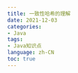 ```yaml
---
title: 一致性哈希的理解
date: 2021-12-03
categories:
- Java
tags:
- Java知识点
language: zh-CN
toc: true
---
```


